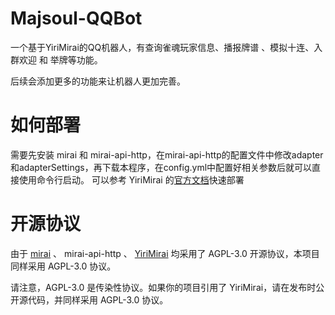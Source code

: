 # Majsoul-QQBot
一个基于YiriMirai的QQ机器人，有查询雀魂玩家信息、播报牌谱
、模拟十连、入群欢迎 和 举牌等功能。

后续会添加更多的功能来让机器人更加完善。

# 如何部署
需要先安装 mirai 和 mirai-api-http，在mirai-api-http的配置文件中修改adapter和adapterSettings，再下载本程序，在config.yml中配置好相关参数后就可以直接使用命令行启动。
可以参考 YiriMirai 的<a href="https://yiri-mirai.wybxc.cc/docs/quickstart">官方文档</a>快速部署

# 开源协议
由于 <a href="https://github.com/mamoe/mirai">mirai</a> 、 mirai-api-http 、 <a href="https://github.com/YiriMiraiProject/YiriMirai">YiriMirai</a> 均采用了 AGPL-3.0 开源协议，本项目同样采用 AGPL-3.0 协议。

请注意，AGPL-3.0 是传染性协议。如果你的项目引用了 YiriMirai，请在发布时公开源代码，并同样采用 AGPL-3.0 协议。